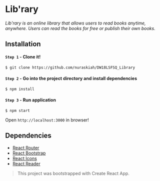 # Lib'rary
*Lib'rary is an online library that allows users to read books anytime, anywhere. Users can read the books for free or publish their own books.*

## Installation
#### `Step 1` - Clone it!
    $ git clone https://github.com/nuraskiah/DW18LSFSQ_Library
   
#### `Step 2` - Go into the project directory and install dependencies
	$ npm install

#### `Step 3` - Run application
	$ npm start
  
Open `http://localhost:3000` in browser!

## Dependencies
- [React Router](https://www.npmjs.com/package/react-router-dom)
- [React Bootstrap](https://www.npmjs.com/package/react-bootstrap)
- [React Icons](https://www.npmjs.com/package/react-icons)
- [React Reader](https://www.npmjs.com/package/react-reader)

> This project was bootstrapped with Create React App.

